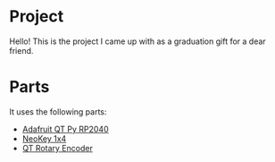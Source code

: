 # Project
Hello! This is the project I came up with as a graduation gift for a dear friend.

# Parts
It uses the following parts:
- [Adafruit QT Py RP2040](https://adafruit.com/product/4900?gad_source=1&gclid=Cj0KCQjw-_mvBhDwARIsAA-Q0Q4S0daMxAu6OEmzNIFdbt72THFfYWJrQhnp4G0eYo-YkK1Cq7lxYvIaAtg6EALw_wcB)
- [NeoKey 1x4](https://www.adafruit.com/product/4980)
- [QT Rotary Encoder](https://www.adafruit.com/product/5880)
